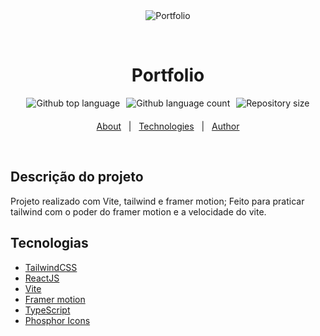 <div align="center" id="top"> 
  <img src="./.github/app.gif" alt="Portfolio" />

  &#xa0;

  <!-- <a href="https://portfolio.netlify.app">Demo</a> -->
</div>

<h1 align="center">Portfolio</h1>

<div align="center" style="display: flex; justify-content: center; gap:10px; margin-bottom: 20px">
  <img alt="Github top language" src="https://img.shields.io/github/languages/top/higoraln/portfolio?color=56BEB8">

  <img alt="Github language count" src="https://img.shields.io/github/languages/count/higoraln/portfolio?color=56BEB8">

  <img alt="Repository size" src="https://img.shields.io/github/repo-size/higoraln/portfolio?color=56BEB8">
</div>

<!-- Status -->

<!-- <h4 align="center"> 
	🚧  Portfolio 🚀 Under construction...  🚧
</h4> 

<hr> -->

<p align="center">
  <a href="#dart-about">About</a> &#xa0; | &#xa0; 
  <a href="#rocket-technologies">Technologies</a> &#xa0; | &#xa0;
  <a href="https://github.com/higoraln" target="_blank">Author</a>
</p>

<br>

<h2 id="dart-about">Descrição do projeto</h2>
<p>Projeto realizado com Vite, tailwind e framer motion; Feito para praticar tailwind com o poder do framer motion e a velocidade do vite.</p>

<h2 id="sparkles-features">Tecnologias</h2>

- [TailwindCSS](https://tailwindcss.com/)
- [ReactJS](https://pt-br.reactjs.org/)
- [Vite](https://vitejs.dev/)
- [Framer motion](https://www.framer.com/motion/)
- [TypeScript](https://www.typescriptlang.org/)
- [Phosphor Icons](https://phosphoricons.com/)

